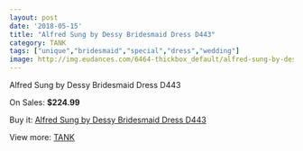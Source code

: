 ```yaml
---
layout: post
date: '2018-05-15'
title: "Alfred Sung by Dessy Bridesmaid Dress D443"
category: TANK
tags: ["unique","bridesmaid","special","dress","wedding"]
image: http://img.eudances.com/6464-thickbox_default/alfred-sung-by-dessy-bridesmaid-dress-d443.jpg
---
```

Alfred Sung by Dessy Bridesmaid Dress D443

On Sales: **$224.99**
<a href="https://www.eudances.com/en/tank/2359-alfred-sung-by-dessy-bridesmaid-dress-d443.html"><amp-img layout="responsive" width="600" height="600" src="//img.eudances.com/6464-thickbox_default/alfred-sung-by-dessy-bridesmaid-dress-d443.jpg" alt="Alfred Sung by Dessy Bridesmaid Dress D443 0" /></a>

Buy it: [Alfred Sung by Dessy Bridesmaid Dress D443](https://www.eudances.com/en/tank/2359-alfred-sung-by-dessy-bridesmaid-dress-d443.html "Alfred Sung by Dessy Bridesmaid Dress D443")

View more: [TANK](https://www.eudances.com/en/28-tank "TANK")